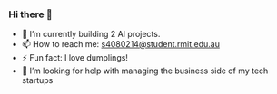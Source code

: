 ### Hi there 👋

<!--
**AneekRahman/AneekRahman** is a ✨ _special_ ✨ repository because its `README.md` (this file) appears on your GitHub profile.

Here are some ideas to get you started:
- 🔭 I’m currently working on ...
- 🌱 I’m currently learning ...
- 👯 I’m looking to collaborate on ...
- 🤔 I’m looking for help with ...
- 💬 Ask me about ...
- 📫 How to reach me: ...
- 😄 Pronouns: ...
- ⚡ Fun fact: ...
-->

- 🔭 I’m currently building 2 AI projects.
- 📫 How to reach me: s4080214@student.rmit.edu.au
- ⚡ Fun fact: I love dumplings!
- 🤔 I’m looking for help with managing the business side of my tech startups
